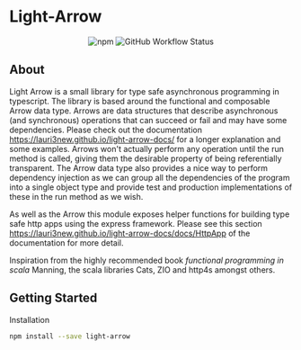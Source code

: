 <p align="center">
<h1>Light-Arrow</h1>
</p>

<p align="center">
<img alt="npm" src="https://img.shields.io/npm/v/light-arrow?color=g">
<img alt="GitHub Workflow Status" src="https://img.shields.io/github/workflow/status/lauri3new/light-arrow/Node.js%20CI">
</p>

## About

Light Arrow is a small library for type safe asynchronous programming in typescript. The library is based around the functional and composable Arrow data type. Arrows are data structures that describe asynchronous (and synchronous) operations that can succeed or fail and may have some dependencies. Please check out the documentation https://lauri3new.github.io/light-arrow-docs/ for a longer explanation and some examples. Arrows won't actually perform any operation until the run method is called, giving them the desirable property of being referentially transparent. The Arrow data type also provides a nice way to perform dependency injection as we can group all the dependencies of the program into a single object type and provide test and production implementations of these in the run method as we wish.

As well as the Arrow this module exposes helper functions for building type safe http apps using the express framework. Please see this section https://lauri3new.github.io/light-arrow-docs/docs/HttpApp of the documentation for more detail.

Inspiration from the highly recommended book *functional programming in scala* Manning, the scala libraries Cats, ZIO and http4s amongst others.

## Getting Started

Installation

```bash
npm install --save light-arrow
```